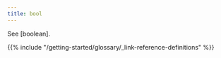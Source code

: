 ```yaml
---
title: bool
---
```


See [boolean].

{{% include "/getting-started/glossary/_link-reference-definitions" %}}
